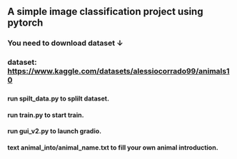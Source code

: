 ## A simple image classification project using pytorch 
 ### You need to download dataset  ↓
 ### dataset: https://www.kaggle.com/datasets/alessiocorrado99/animals10
 ### 
 #### run spilt_data.py to splilt dataset.
 
 #### run train.py to start train.

 #### run gui_v2.py to launch gradio.

 #### text animal_into/animal_name.txt to fill your own animal introduction. 

